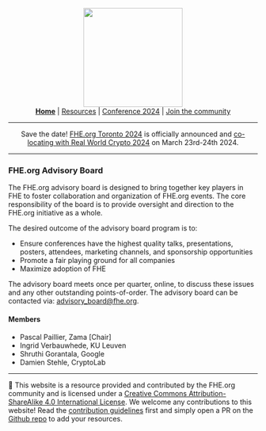 <!-- Main header navigation -->
<p align="center">
  <img width="200" src="https://user-images.githubusercontent.com/5758427/180978488-db825482-5a58-4c7c-9589-c494a6f0be04.png"><br/>
  <a href="https://fhe-org.github.io"><b>Home</b></a> | <a href="https://fhe-org.github.io/resources">Resources</a> | <a href="https://fhe-org.github.io/conferences/conference-2024/">Conference 2024</a> | <a href="https://fhe-org.github.io/community">Join the community</a>
</p>
<hr/>
<!-- /Main header navigation -->


<p align="center">
Save the date! <a href="https://fhe-org.github.io/conferences/conference-2024/">FHE.org Toronto 2024</a> is officially announced and <a href="https://rwc.iacr.org/2024/colocated.php">co-locating with Real World Crypto 2024</a> on March 23rd-24th 2024.
</p>
<hr/>




### FHE.org Advisory Board

The FHE.org advisory board is designed to bring together key players in FHE to foster collaboration and organization of FHE.org events. The core responsibility of the board is to provide oversight and direction to the FHE.org initiative as a whole.

The desired outcome of the advisory board program is to:

- Ensure conferences have the highest quality talks, presentations, posters, attendees, marketing channels, and sponsorship opportunities
- Promote a fair playing ground for all companies
- Maximize adoption of FHE

The advisory board meets once per quarter, online, to discuss these issues and any other outstanding points-of-order. The advisory board can be contacted via: advisory_board@fhe.org. 

#### Members
- Pascal Paillier, Zama [Chair]
- Ingrid Verbauwhede, KU Leuven
- Shruthi Gorantala, Google 
- Damien Stehle, CryptoLab






<!--- Footer --->
<hr/>
💙 This website is a resource provided and contributed by the FHE.org community and is licensed under a <a rel="license" href="http://creativecommons.org/licenses/by-sa/4.0/">Creative Commons Attribution-ShareAlike 4.0 International License</a>. We welcome any contributions to this website! Read the <a href="https://fhe-org.github.io/contrib">contribution guidelines</a> first and simply open a PR on the <a href="https://github.com/fhe-org/fhe-org">Github repo</a> to add your resources.



